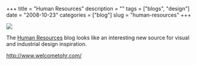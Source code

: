 +++
title = "Human Resources"
description = ""
tags = ["blogs", "design"]
date = "2008-10-23"
categories = ["blog"]
slug = "human-resources"
+++



  <div class="notebook-screenshot"><a href="http://www.welcometohr.com/"><img src="//media.konigi.com/bluga/wt4900651755bc4.jpg"/></a></div><p>The <a href="http://www.welcometohr.com/">Human Resources</a> blog looks like an interesting new source for visual and industrial design inspiration.</p>
    
  <a href="http://www.welcometohr.com/">http://www.welcometohr.com/</a>
